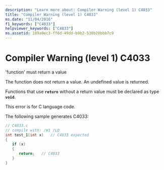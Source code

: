 ```yaml
---
description: "Learn more about: Compiler Warning (level 1) C4033"
title: "Compiler Warning (level 1) C4033"
ms.date: "11/04/2016"
f1_keywords: ["C4033"]
helpviewer_keywords: ["C4033"]
ms.assetid: 189a9ec3-ff6d-49dd-b9b2-530b28bbb7c9
---
```

# Compiler Warning (level 1) C4033

'function' must return a value

The function does not return a value. An undefined value is returned.

Functions that use **`return`** without a return value must be declared as type **`void`**.

This error is for C language code.

The following sample generates C4033:

```c
// C4033.c
// compile with: /W1 /LD
int test_1(int x)   // C4033 expected
{
   if (x)
   {
      return;   // C4033
   }
}
```
